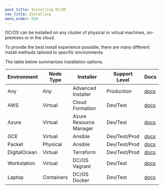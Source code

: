 ```yaml
---
post_title: Installing DC/OS
nav_title: Installing
menu_order: 030
---
```


DC/OS can be installed on any cluster of physical or virtual machines, on-premises or in the cloud.

To provide the best install experience possible, there are many different install methods tailored to specific environments.

The table below summarizes installation options.

| Environment | Node Type | Installer | Support Level | Docs |
|--------------------|--------------|-------------------|---------|---------------|
| Any | Any | Advanced Installer | Production | [docs](/docs/1.10/installing/advanced-installer/) |
| AWS | Virtual | Cloud Formation | Dev/Test | [docs](/docs/1.10/installing/cloud-templates/aws/) |
| Azure | Virtual | Azure Resource Manager | Dev/Test | [docs](/docs/1.10/installing/cloud-templates/azure/) |
| GCE | Virtual | Ansible | Dev/Test/Prod | [docs](/docs/1.10/installing/ansible/gce/) |
| Packet | Physical | Ansible | Dev/Test/Prod | [docs](/docs/1.10/installing/terraform/packet/) |
| DigitalOcean | Virtual | Terraform | Dev/Test/Prod | [docs](/docs/1.10/installing/terraform/digitalocean/) |
| Workstation | Virtual | DC/OS Vagrant | Dev/Test | [docs](/docs/1.10/installing/local/) |
| Laptop | Containers | DC/OS Docker | Dev/Test | [docs](/docs/1.10/installing/local/) |

